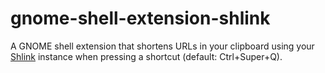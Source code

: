 # gnome-shell-extension-shlink

A GNOME shell extension that shortens URLs in your clipboard
using your [Shlink](https://shlink.io/) instance when pressing a shortcut (default: Ctrl+Super+Q).